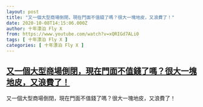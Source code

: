 ```yaml
---
layout: post
title: "又一個大型商場倒閉，現在門面不值錢了嗎？很大一塊地皮，又浪費了！"
date: 2020-10-08T14:15:06.000Z
author: 十年漂泊 Fly X
from: https://www.youtube.com/watch?v=xQRIGd7ALi0
tags: [ 十年漂泊 Fly X ]
categories: [ 十年漂泊 Fly X ]
---
```

<!--1602166506000-->
[又一個大型商場倒閉，現在門面不值錢了嗎？很大一塊地皮，又浪費了！](https://www.youtube.com/watch?v=xQRIGd7ALi0)
------

<div>
又一個大型商場倒閉，現在門面不值錢了嗎？很大一塊地皮，又浪費了！
</div>
